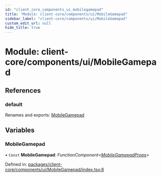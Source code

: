 ```yaml
---
id: "client_core_components_ui_mobilegamepad"
title: "Module: client-core/components/ui/MobileGamepad"
sidebar_label: "client-core/components/ui/MobileGamepad"
custom_edit_url: null
hide_title: true
---
```


# Module: client-core/components/ui/MobileGamepad

## References

### default

Renames and exports: [MobileGamepad](client_core_components_ui_mobilegamepad.md#mobilegamepad)

## Variables

### MobileGamepad

• `Const` **MobileGamepad**: *FunctionComponent*<[*MobileGamepadProps*](client_core_components_ui_mobilegamepad_mobilegamepadprops.md#mobilegamepadprops)\>

Defined in: [packages/client-core/components/ui/MobileGamepad/index.tsx:8](https://github.com/xr3ngine/xr3ngine/blob/5c3dcaef1/packages/client-core/components/ui/MobileGamepad/index.tsx#L8)
